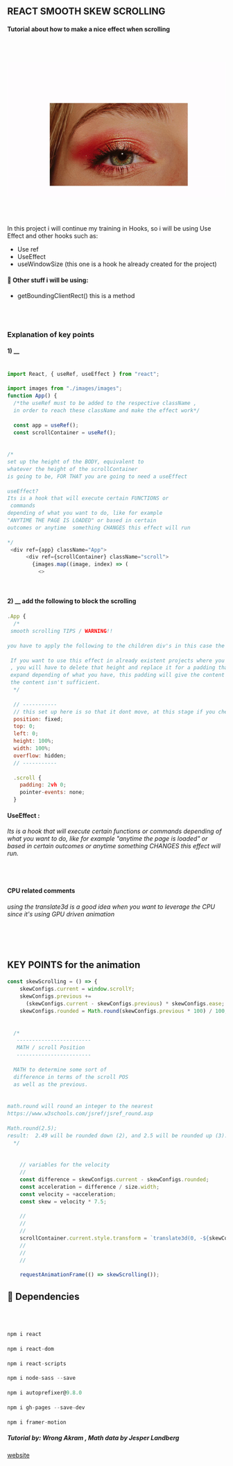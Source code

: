 ## REACT SMOOTH SKEW SCROLLING

#### Tutorial about how to make a nice effect when scrolling

<br>
<br>

![rested](./src/images/preview-scroll.gif)

<br>
<br>

<p>In this project i will continue my training in Hooks, so i will be using Use Effect and other hooks such as:</p>

<ul>

<li>Use ref</li>
<li>UseEffect</li>
<li>useWindowSize (this one is a hook he already created for the project)</li>

</ul>

#### :bee: Other stuff i will be using:

<ul>

<li>getBoundingClientRect()  this is a method</li>

</ul>

<br>
<br>

### Explanation of key points

#### 1) \_\_

```javascript

import React, { useRef, useEffect } from "react";

import images from "./images/images";
function App() {
  /*the useRef must to be added to the respective className ,
  in order to reach these className and make the effect work*/

  const app = useRef();
  const scrollContainer = useRef();


/*
set up the height of the BODY, equivalent to
whatever the height of the scrollContainer
is going to be, FOR THAT you are going to need a useEffect

useEffect?
Its is a hook that will execute certain FUNCTIONS or
 commands
depending of what you want to do, like for example
"ANYTIME THE PAGE IS LOADED" or based in certain
outcomes or anytime  something CHANGES this effect will run

*/
 <div ref={app} className="App">
      <div ref={scrollContainer} className="scroll">
        {images.map((image, index) => (
          <>
```

<br>

#### 2) \_\_ add the following to block the scrolling

```javascript
.App {
  /*
 smooth scrolling TIPS / WARNING!!

you have to apply the following to the children div's in this case the .scroll

 If you want to use this effect in already existent projects where you already have a fixed height
 , you will have to delete that height and replace it for a padding that will help the content to
 expand depending of what you have, this padding will give the content a certain amount of space in case
 the content isn't sufficient.
  */

  // -----------
  // this set up here is so that it dont move, at this stage if you check the browser you cannot longer scroll
  position: fixed;
  top: 0;
  left: 0;
  height: 100%;
  width: 100%;
  overflow: hidden;
  // -----------

  .scroll {
    padding: 2vh 0;
    pointer-events: none;
  }
```

#### UseEffect :

###### Its is a hook that will execute certain functions or commands depending of what you want to do, like for example "anytime the page is loaded" or based in certain outcomes or anytime something CHANGES this effect will run.

<br>

#### CPU related comments

###### using the translate3d is a good idea when you want to leverage the CPU since it's using GPU driven animation

<br>
<br>

## KEY POINTS for the animation

```javascript
const skewScrolling = () => {
    skewConfigs.current = window.scrollY;
    skewConfigs.previous +=
      (skewConfigs.current - skewConfigs.previous) * skewConfigs.ease; //represent the previous position of the scroll
    skewConfigs.rounded = Math.round(skewConfigs.previous * 100) / 100;


  /*
   ------------------------
   MATH / scroll Position
   ------------------------

  MATH to determine some sort of
  difference in terms of the scroll POS
  as well as the previous.


math.round will round an integer to the nearest
https://www.w3schools.com/jsref/jsref_round.asp

Math.round(2.5);
result:  2.49 will be rounded down (2), and 2.5 will be rounded up (3).
  */


    // variables for the velocity
    //
    const difference = skewConfigs.current - skewConfigs.rounded;
    const acceleration = difference / size.width;
    const velocity = +acceleration;
    const skew = velocity * 7.5;

    //
    //
    //
    scrollContainer.current.style.transform = `translate3d(0, -${skewConfigs.rounded}px, 0) skewY(${skew}deg)`;
    //
    //
    //

    requestAnimationFrame(() => skewScrolling());
```

## :bee: Dependencies

<br>

```javascript

npm i react

npm i react-dom

npm i react-scripts

npm i node-sass --save

npm i autoprefixer@9.8.0

npm i gh-pages --save-dev

npm i framer-motion
```

##### Tutorial by: Wrong Akram , Math data by Jesper Landberg

<a href="https://jesperlandberg.dev/" target="_blank">website </a>
